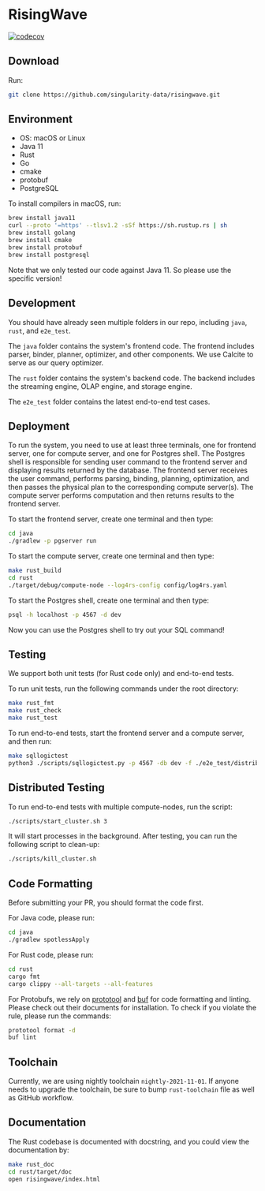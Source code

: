 # RisingWave
[![codecov](https://codecov.io/gh/singularity-data/risingwave/branch/master/graph/badge.svg?token=C5ZX0L0GWK)](https://codecov.io/gh/singularity-data/risingwave)
## Download
Run:
```bash
git clone https://github.com/singularity-data/risingwave.git
```

## Environment
* OS: macOS or Linux
* Java 11
* Rust
* Go
* cmake
* protobuf
* PostgreSQL

To install compilers in macOS, run:
```bash
brew install java11
curl --proto '=https' --tlsv1.2 -sSf https://sh.rustup.rs | sh
brew install golang
brew install cmake
brew install protobuf
brew install postgresql
```
Note that we only tested our code against Java 11. So please use the specific version!

## Development
You should have already seen multiple folders in our repo, including `java`, `rust`,
and `e2e_test`.

The `java` folder contains the system's frontend code. The frontend includes parser, binder, planner,
optimizer, and other components. We use Calcite to serve as our query optimizer.

The `rust` folder contains the system's backend code. The backend includes the streaming engine, OLAP
engine, and storage engine.

The `e2e_test` folder contains the latest end-to-end test cases.

## Deployment
To run the system, you need to use at least three terminals, one for frontend server, one for compute server,
and one for Postgres shell. The Postgres shell is responsible for sending user command to the frontend server
and displaying results returned by the database. The frontend server receives the user command, performs parsing,
binding, planning, optimization, and then passes the physical plan to the corresponding compute server(s).
The compute server performs computation and then returns results to the frontend server.

To start the frontend server, create one terminal and then type:
```bash
cd java
./gradlew -p pgserver run
```

To start the compute server, create one terminal and then type:
```bash
make rust_build
cd rust
./target/debug/compute-node --log4rs-config config/log4rs.yaml
```

To start the Postgres shell, create one terminal and then type:
```bash
psql -h localhost -p 4567 -d dev
```

Now you can use the Postgres shell to try out your SQL command!

## Testing

We support both unit tests (for Rust code only) and end-to-end tests.

To run unit tests, run the following commands under the root directory:
```bash
make rust_fmt
make rust_check
make rust_test
```

To run end-to-end tests, start the frontend server and a compute server, and then run:
```bash
make sqllogictest
python3 ./scripts/sqllogictest.py -p 4567 -db dev -f ./e2e_test/distributed/
```

## Distributed Testing

To run end-to-end tests with multiple compute-nodes, run the script:

```bash
./scripts/start_cluster.sh 3
```

It will start processes in the background. After testing, you can run the following script
to clean-up:

```bash
./scripts/kill_cluster.sh
```

## Code Formatting
Before submitting your PR, you should format the code first.

For Java code, please run:
```bash
cd java
./gradlew spotlessApply
```

For Rust code, please run:

```bash
cd rust
cargo fmt
cargo clippy --all-targets --all-features
```

For Protobufs, we rely on [prototool](https://github.com/uber/prototool#prototool-format) and [buf](https://docs.buf.build/installation) for code formatting and linting.
Please check out their documents for installation. To check if you violate the rule, please run the commands:

```bash
prototool format -d
buf lint
```

## Toolchain
Currently, we are using nightly toolchain `nightly-2021-11-01`. If anyone needs to upgrade
the toolchain, be sure to bump `rust-toolchain` file as well as GitHub workflow.

## Documentation

The Rust codebase is documented with docstring, and you could view the documentation by:

```bash
make rust_doc
cd rust/target/doc
open risingwave/index.html
```
